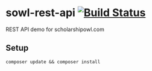 # sowl-rest-api [![Build Status](https://travis-ci.org/dwyl/esta.svg?branch=master)](https://travis-ci.org/dwyl/esta)
REST API demo for scholarshipowl.com
## Setup
<code>composer update && composer install</code>

